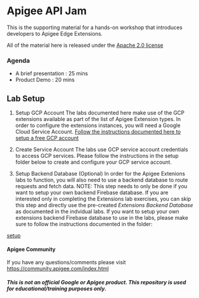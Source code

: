 # Apigee API Jam
This is the supporting material for a hands-on workshop that introduces developers to Apigee Edge Extensions.

All of the material here is released under the [Apache 2.0 license](./LICENSE.md)

### Agenda
* A brief presentation : 25 mins
* Product Demo : 20 mins

## Lab Setup

1. Setup GCP Account
The labs documented here make use of the GCP extensions available as part of the list of Apigee Extension types.
In order to configure the extensions instances, you will need a Google Cloud Service Account.
[Follow the instructions documented here to setup a free GCP account](https://cloud.google.com/free/)

2. Create Service Account
The labs use GCP service account credentials to access GCP services. Please follow the instructions in the setup folder below to create and configure your GCP service account.

3. Setup Backend Database (Optional)
In order for the Apigee Extenions labs to function, you will also need to use a backend database to route requests and fetch data.
NOTE: This step needs to only be done if you want to setup your own backend Firebase database. If you are interested only in completing the Extensions lab exercises, you can skip this step and directly use the pre-created *Extensions Backend Database* as documented in the indvidual labs.
If you want to setup your own extensions backend Firebase database to use in the labs, please make sure to follow the instructions documented in the folder: 

[setup](./setup/README.md)

#### Apigee Community 
If you have any questions/comments please visit https://community.apigee.com/index.html

##### This is not an official Google or Apigee product. This repository is used for educational/training purposes only.
